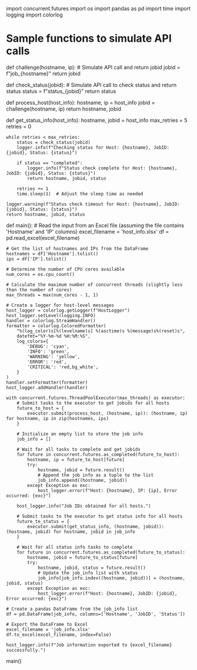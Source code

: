 import concurrent.futures
import os
import pandas as pd
import time
import logging
import colorlog

# Sample functions to simulate API calls
def challenge(hostname, ip):
    # Simulate API call and return jobid
    jobid = f"job_{hostname}"
    return jobid

def check_status(jobid):
    # Simulate API call to check status and return status
    status = f"status_{jobid}"
    return status

def process_host(host_info):
    hostname, ip = host_info
    jobid = challenge(hostname, ip)
    return hostname, jobid

def get_status_info(host_info):
    hostname, jobid = host_info
    max_retries = 5
    retries = 0

    while retries < max_retries:
        status = check_status(jobid)
        logger.info(f"Checking status for Host: {hostname}, JobID: {jobid}, Status: {status}")

        if status == "completed":
            logger.info(f"Status check complete for Host: {hostname}, JobID: {jobid}, Status: {status}")
            return hostname, jobid, status

        retries += 1
        time.sleep(1)  # Adjust the sleep time as needed

    logger.warning(f"Status check timeout for Host: {hostname}, JobID: {jobid}, Status: {status}")
    return hostname, jobid, status


def main():
    # Read the input from an Excel file (assuming the file contains 'Hostname' and 'IP' columns)
    excel_filename = 'host_info.xlsx'
    df = pd.read_excel(excel_filename)

    # Get the list of hostnames and IPs from the DataFrame
    hostnames = df['Hostname'].tolist()
    ips = df['IP'].tolist()

    # Determine the number of CPU cores available
    num_cores = os.cpu_count()

    # Calculate the maximum number of concurrent threads (slightly less than the number of cores)
    max_threads = max(num_cores - 1, 1)

    # Create a logger for host-level messages
    host_logger = colorlog.getLogger(f"HostLogger")
    host_logger.setLevel(logging.INFO)
    handler = colorlog.StreamHandler()
    formatter = colorlog.ColoredFormatter(
        "%(log_color)s[%(levelname)s] %(asctime)s %(message)s%(reset)s",
        datefmt="%Y-%m-%d %H:%M:%S",
        log_colors={
            'DEBUG': 'cyan',
            'INFO': 'green',
            'WARNING': 'yellow',
            'ERROR': 'red',
            'CRITICAL': 'red,bg_white',
        }
    )
    handler.setFormatter(formatter)
    host_logger.addHandler(handler)

    with concurrent.futures.ThreadPoolExecutor(max_threads) as executor:
        # Submit tasks to the executor to get jobids for all hosts
        future_to_host = {
            executor.submit(process_host, (hostname, ip)): (hostname, ip) for hostname, ip in zip(hostnames, ips)
        }

        # Initialize an empty list to store the job info
        job_info = []

        # Wait for all tasks to complete and get jobids
        for future in concurrent.futures.as_completed(future_to_host):
            hostname, ip = future_to_host[future]
            try:
                hostname, jobid = future.result()
                # Append the job info as a tuple to the list
                job_info.append((hostname, jobid))
            except Exception as exc:
                host_logger.error(f"Host: {hostname}, IP: {ip}, Error occurred: {exc}")

        host_logger.info("Job IDs obtained for all hosts.")

        # Submit tasks to the executor to get status info for all hosts
        future_to_status = {
            executor.submit(get_status_info, (hostname, jobid)): (hostname, jobid) for hostname, jobid in job_info
        }

        # Wait for all status info tasks to complete
        for future in concurrent.futures.as_completed(future_to_status):
            hostname, jobid = future_to_status[future]
            try:
                hostname, jobid, status = future.result()
                # Update the job_info list with status
                job_info[job_info.index((hostname, jobid))] = (hostname, jobid, status)
            except Exception as exc:
                host_logger.error(f"Host: {hostname}, JobID: {jobid}, Error occurred: {exc}")

    # Create a pandas DataFrame from the job_info list
    df = pd.DataFrame(job_info, columns=['Hostname', 'JobID', 'Status'])

    # Export the DataFrame to Excel
    excel_filename = 'job_info.xlsx'
    df.to_excel(excel_filename, index=False)

    host_logger.info(f"Job information exported to {excel_filename} successfully.")

main()

